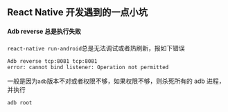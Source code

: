 ## React Native 开发遇到的一点小坑

#### Adb reverse 总是执行失败

`react-native run-android`总是无法调试或者热刷新，报如下错误

```
Adb reverse tcp:8081 tcp:8081
error: cannot bind listener: Operation not permitted
```

一般是因为`adb`版本不对或者权限不够，如果权限不够，则杀死所有的 adb 进程，并执行

```
adb root
```
